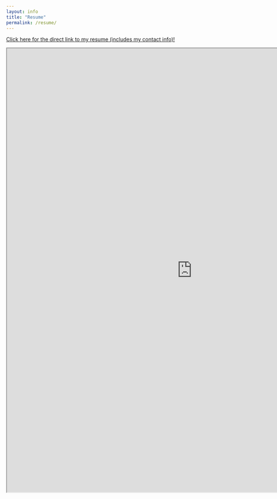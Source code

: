```yaml
---
layout: info
title: "Resume"
permalink: /resume/
---
```


[Click here for the direct link to my resume (includes my contact info)!](https://docs.google.com/document/d/1DOPXB1n2j30Obwn0VQunMqWwn5U1qfK2XL4xL1MvIPQ/edit#heading=h.p8hh9ijauuug)
<iframe src="https://docs.google.com/document/d/e/2PACX-1vQay-bmOYl1aXtuEIS5f18Ue7KwI2YdTj3aZt61st7KaXEuiA6KGP_02HoFVwe8AX4zIxtNSJyBUnNq/pub?embedded=true&height=1000" height="1200" width="1000" sandbox="allow-same-origin allow-scripts"></iframe>

